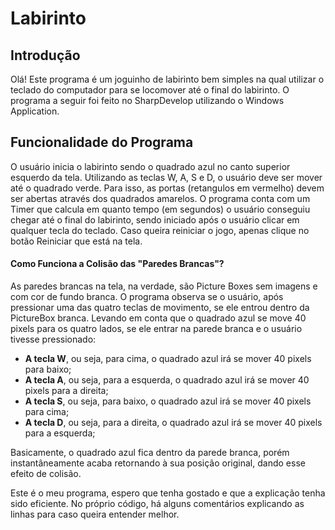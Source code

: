 # Labirinto
## Introdução
Olá! Este programa é um joguinho de labirinto bem simples na qual utilizar o teclado do computador para se locomover até o final do labirinto. O programa a seguir foi feito no SharpDevelop utilizando o Windows Application.
&nbsp;

## Funcionalidade do Programa
O usuário inicia o labirinto sendo o quadrado azul no canto superior esquerdo da tela. Utilizando as teclas W, A, S e D, o usuário deve ser mover até o quadrado verde. Para isso, as portas (retangulos em vermelho) devem ser abertas através dos quadrados amarelos. O programa conta com um Timer que calcula em quanto tempo (em segundos) o usuário conseguiu chegar até o final do labirinto, sendo iniciado após o usuário clicar em qualquer tecla do teclado. Caso queira reiniciar o jogo, apenas clique no botão Reiniciar que está na tela.

#### Como Funciona a Colisão das "Paredes Brancas"?
As paredes brancas na tela, na verdade, são Picture Boxes sem imagens e com cor de fundo branca. O programa observa se o usuário, após pressionar uma das quatro teclas de movimento, se ele entrou dentro da PictureBox branca. Levando em conta que o quadrado azul se move 40 pixels para os quatro lados, se ele entrar na parede branca e o usuário tivesse pressionado:
- **A tecla W**, ou seja, para cima, o quadrado azul irá se mover 40 pixels para baixo;
- **A tecla A**, ou seja, para a esquerda, o quadrado azul irá se mover 40 pixels para a direita;
- **A tecla S**, ou seja, para baixo, o quadrado azul irá se mover 40 pixels para cima;
- **A tecla D**, ou seja, para a direita, o quadrado azul irá se mover 40 pixels para a esquerda;

Basicamente, o quadrado azul fica dentro da parede branca, porém instantâneamente acaba retornando à sua posição original, dando esse efeito de colisão.

Este é o meu programa, espero que tenha gostado e que a explicação tenha sido eficiente. No próprio código, há alguns comentários explicando as linhas para caso queira entender melhor.
